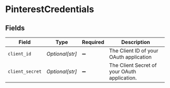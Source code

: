 # PinterestCredentials


## Fields

| Field                                        | Type                                         | Required                                     | Description                                  |
| -------------------------------------------- | -------------------------------------------- | -------------------------------------------- | -------------------------------------------- |
| `client_id`                                  | *Optional[str]*                              | :heavy_minus_sign:                           | The Client ID of your OAuth application      |
| `client_secret`                              | *Optional[str]*                              | :heavy_minus_sign:                           | The Client Secret of your OAuth application. |
